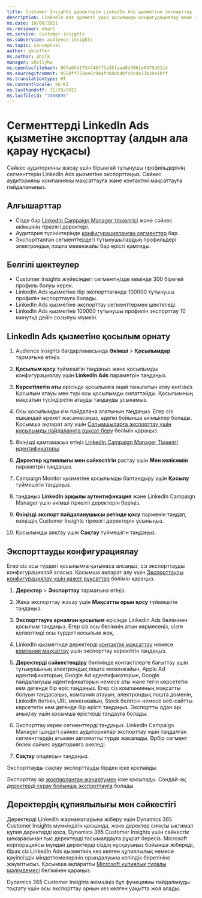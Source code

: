 ```yaml
---
title: Customer Insights деректерін LinkedIn Ads қызметіне экспорттау
description: LinkedIn Ads қызметі үшін қосылымды конфигурациялау және экспорттау жолы туралы ақпарат.
ms.date: 10/08/2021
ms.reviewer: mhart
ms.service: customer-insights
ms.subservice: audience-insights
ms.topic: conceptual
author: pkieffer
ms.author: philk
manager: shellyha
ms.openlocfilehash: 867a6541734746f75a35faaa8d3861e0479d6114
ms.sourcegitcommit: 9558ff772ee6c944fcb8db4bfc8cda13b38a1bff
ms.translationtype: HT
ms.contentlocale: kk-KZ
ms.lasthandoff: 11/29/2021
ms.locfileid: "7866895"
---
```

# <a name="export-segments-to-linkedin-ads-preview"></a>Сегменттерді LinkedIn Ads қызметіне экспорттау (алдын ала қарау нұсқасы)

Сәйкес аудиторияны жасау үшін бірыңғай тұтынушы профильдерінің сегменттерін LinkedIn Ads қызметіне экспорттаңыз. Сәйкес аудиторияны компанияны мақсаттауға және контактіні мақсаттауға пайдаланыңыз.

## <a name="prerequisites"></a>Алғышарттар

-   Сізде бар [LinkedIn Campaign Manager тіркелгісі](https://business.linkedin.com/marketing-solutions/ads) және сәйкес әкімшінің тіркелгі деректері.
-   Аудитория түсініктерінде [конфигурацияланған сегменттер](segments.md) бар.
-   Экспортталған сегменттердегі тұтынушылардың профильдері электрондық пошта мекенжайы бар өрісті қамтиды.

## <a name="known-limitations"></a>Белгілі шектеулер

- Customer Insights жүйесіндегі сегментіңізде кемінде 300 бірегей профиль болуы керек. 
- LinkedIn Ads қызметіне бір экспорттағанда 100000 тұтынушы профилін экспорттауға болады.
- LinkedIn Ads қызметіне экспорттау сегменттермен шектеледі.
- LinkedIn Ads қызметіне 100000 тұтынушы профилін экспорттау 10 минутқа дейін созылуы мүмкін. 

## <a name="set-up-the-connection-to-linkedin-ads"></a>LinkedIn Ads қызметіне қосылым орнату

1. Audience insights бағдарламасында **Әкімші** > **Қосылымдар** тармағына өтіңіз.

1. **Қосылым қосу** түймешігін таңдаңыз және қосылымды конфигурациялау үшін **LinkedIn Ads** параметрін таңдаңыз.

1. **Көрсетілетін аты** өрісінде қосылымға оңай танылатын атау енгізіңіз. Қосылым атауы мен түрі осы қосылымды сипаттайды. Қосылымның мақсатын түсіндіретін атауды таңдауды ұсынамыз.

1. Осы қосылымды кім пайдалана алатынын таңдаңыз. Егер сіз ешқандай әрекет жасамасаңыз, әдепкі бойынша әкімшілер болады. Қосымша ақпарат алу үшін [Салымшыларға экспорттау үшін қосылымды пайдалануға рұқсат беру](connections.md#allow-contributors-to-use-a-connection-for-exports) бөлімін қараңыз.

1. Өзіңізді қамтамасыз етіңіз [LinkedIn Campaign Manager Тіркелгі идентификаторы](https://www.linkedin.com/help/lms/answer/a424270).

1. **Деректер құпиялығы мен сәйкестігін** растау үшін **Мен келісемін** параметрін таңдаңыз.

1. Campaign Monitor қызметіне қосылымды баптандыру үшін **Қосылу** түймешігін таңдаңыз.

1. таңдаңыз **LinkedIn арқылы аутентификация** және LinkedIn Campaign Manager үшін әкімші тіркелгі деректерін беріңіз.

1. **Өзіңізді экспорт пайдаланушысы ретінде қосу** пәрменін таңдап, өзіңіздің Customer Insights тіркелгі деректерін ұсыныңыз.

1. Қосылымды аяқтау үшін **Сақтау** түймешігін таңдаңыз.

## <a name="configure-an-export"></a>Экспорттауды конфигурациялау

Егер сіз осы түрдегі қосылымға қатынаса алсаңыз, сіз экспорттауды конфигурациялай аласыз. Қосымша ақпарат алу үшін [Экспорттауды конфигурациялау үшін қажет рұқсаттар](export-destinations.md#set-up-a-new-export) бөлімін қараңыз.

1. **Деректер** > **Экспорттау** тармағына өтіңіз.

1. Жаңа экспорттау жасау үшін **Мақсатты орын қосу** түймешігін таңдаңыз.

1. **Экспорттауға арналған қосылым** өрісінде LinkedIn Ads бөлімінен қосылым таңдаңыз. Егер сіз осы бөлімнің атын көрмесеңіз, сізге қолжетімді осы түрдегі қосылым жоқ.

1. LinkedIn қызметінде деректерді [контактіні мақсаттау](https://business.linkedin.com/marketing-solutions/ad-targeting/contact-targeting) немесе [компания мақсаттау](https://business.linkedin.com/marketing-solutions/ad-targeting/account-targeting) үшін экспорттау керектігін таңдаңыз. 

1. **Деректерді сәйкестендіру** бөлімінде контактілерге бағыттау үшін тұтынушының электрондық пошта мекенжайын, Apple Ad идентификаторын, Google Ad идентификаторын, Google пайдаланушы идентификаторын немесе аты және тегін көрсететін кем дегенде бір өріс таңдаңыз. Егер сіз компанияның мақсатты болуын таңдасаңыз, компания атауын, электрондық пошта доменін, LinkedIn бетінің URL мекенжайын, Stock белгісін немесе веб-сайтты көрсететін кем дегенде бір өрісті таңдаңыз. Экспортты одан әрі анықтау үшін қосымша өрістерді таңдауға болады. 

1. Экспорттау керек сегменттерді таңдаңыз. LinkedIn Campaign Manager ішіндегі сәйкес аудиториялар экспорттау үшін таңдалған сегменттердің атымен автоматты түрде жасалады. Әрбір сегмент бөлек сәйкес аудиторияға әкеледі. 

1. **Сақтау** опциясын таңдаңыз.

Экспорттауды сақтау экспорттауды бірден іске қоспайды.

Экспорттау әр [жоспарланған жаңартумен](system.md#schedule-tab) іске қосылады. Сондай-ақ [деректерді сұрау бойынша экспорттауға](export-destinations.md#run-exports-on-demand) болады. 


## <a name="data-privacy-and-compliance"></a>Деректердің құпиялылығы мен сәйкестігі

Деректерді LinkedIn жарнамаларына жіберу үшін Dynamics 365 Customer Insights мүмкіндігін қосқанда, жеке деректер сияқты ықтимал құпия деректерді қоса, Dynamics 365 Customer Insights үшін сәйкестік шекарасынан тыс деректерді тасымалдауға рұқсат бересіз. Microsoft корпорациясы мұндай деректерді сіздің нұсқауыңыз бойынша жібереді, бірақ сіз LinkedIn Ads қызметінің кез келген құпиялылық немесе қауіпсіздік міндеттемелерінің орындалуына кепілдік беретініне жауаптысыз. Қосымша ақпаратты [Microsoft құпиялық туралы мәлімдемесі](https://go.microsoft.com/fwlink/?linkid=396732) бөлімінен қараңыз.

Dynamics 365 Customer Insights әкімшіңіз бұл функцияны пайдалануды тоқтату үшін осы экспорттау орнын кез келген уақытта жоя алады.
